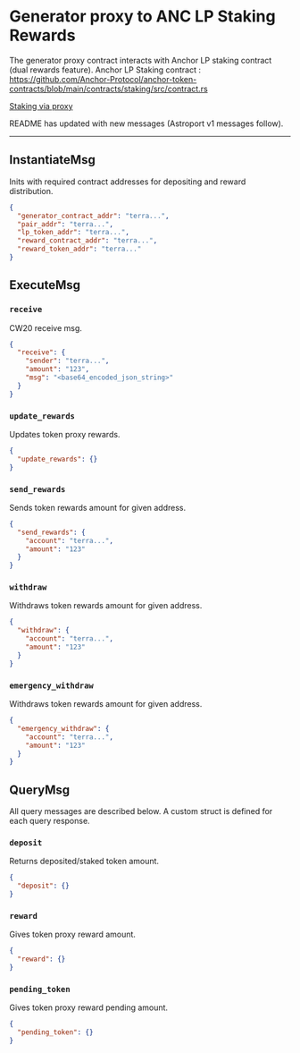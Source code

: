 # Generator proxy to ANC LP Staking Rewards

The generator proxy contract interacts with Anchor LP staking contract (dual rewards feature).
Anchor LP Staking contract : https://github.com/Anchor-Protocol/anchor-token-contracts/blob/main/contracts/staking/src/contract.rs

[Staking via proxy](https://miro.medium.com/max/1400/0*8hn2NSnZJZTa9YGV)

README has updated with new messages (Astroport v1 messages follow).

---

## InstantiateMsg

Inits with required contract addresses for depositing and reward distribution.

```json
{
  "generator_contract_addr": "terra...",
  "pair_addr": "terra...",
  "lp_token_addr": "terra...",
  "reward_contract_addr": "terra...",
  "reward_token_addr": "terra..."
}
```

## ExecuteMsg

### `receive`

CW20 receive msg.

```json
{
  "receive": {
    "sender": "terra...",
    "amount": "123",
    "msg": "<base64_encoded_json_string>"
  }
}
```

### `update_rewards`

Updates token proxy rewards.

```json
{
  "update_rewards": {}
}
```

### `send_rewards`

Sends token rewards amount for given address.

```json
{
  "send_rewards": {
    "account": "terra...",
    "amount": "123"
  }
}
```

### `withdraw`

Withdraws token rewards amount for given address.

```json
{
  "withdraw": {
    "account": "terra...",
    "amount": "123"
  }
}
```

### `emergency_withdraw`

Withdraws token rewards amount for given address.

```json
{
  "emergency_withdraw": {
    "account": "terra...",
    "amount": "123"
  }
}
```

## QueryMsg

All query messages are described below. A custom struct is defined for each query response.

### `deposit`

Returns deposited/staked token amount.

```json
{
  "deposit": {}
}
```

### `reward`

Gives token proxy reward amount.

```json
{
  "reward": {}
}
```

### `pending_token`

Gives token proxy reward pending amount.

```json
{
  "pending_token": {}
}
```
